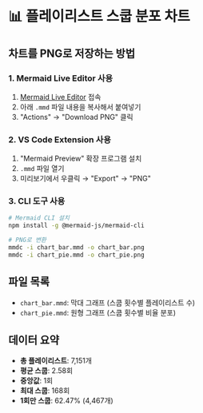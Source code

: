 # 📊 플레이리스트 스쿱 분포 차트

## 차트를 PNG로 저장하는 방법

### 1. Mermaid Live Editor 사용
1. [Mermaid Live Editor](https://mermaid.live) 접속
2. 아래 `.mmd` 파일 내용을 복사해서 붙여넣기
3. "Actions" → "Download PNG" 클릭

### 2. VS Code Extension 사용
1. "Mermaid Preview" 확장 프로그램 설치
2. `.mmd` 파일 열기
3. 미리보기에서 우클릭 → "Export" → "PNG"

### 3. CLI 도구 사용
```bash
# Mermaid CLI 설치
npm install -g @mermaid-js/mermaid-cli

# PNG로 변환
mmdc -i chart_bar.mmd -o chart_bar.png
mmdc -i chart_pie.mmd -o chart_pie.png
```

## 파일 목록
- `chart_bar.mmd`: 막대 그래프 (스쿱 횟수별 플레이리스트 수)
- `chart_pie.mmd`: 원형 그래프 (스쿱 횟수별 비율 분포)

## 데이터 요약
- **총 플레이리스트**: 7,151개
- **평균 스쿱**: 2.58회
- **중앙값**: 1회
- **최대 스쿱**: 168회
- **1회만 스쿱**: 62.47% (4,467개)


